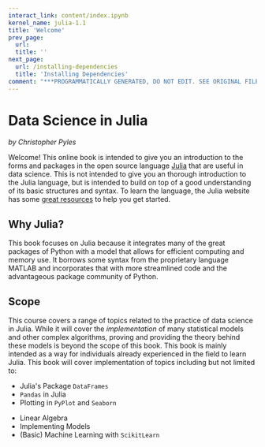 ```yaml
---
interact_link: content/index.ipynb
kernel_name: julia-1.1
title: 'Welcome'
prev_page:
  url: 
  title: ''
next_page:
  url: /installing-dependencies
  title: 'Installing Dependencies'
comment: "***PROGRAMMATICALLY GENERATED, DO NOT EDIT. SEE ORIGINAL FILES IN /content***"
---
```


# Data Science in Julia

_by Christopher Pyles_

Welcome! This online book is intended to give you an introduction to the forms and packages in the open source language [Julia](https://julialang.org) that are useful in data science. This is not intended to give you an thorough introduction to the Julia language, but is intended to build on top of a good understanding of its basic structures and syntax. To learn the language, the Julia website has some [great resources](https://julialang.org/learning/) to help you get started.

## Why Julia?

This book focuses on Julia because it integrates many of the great packages of Python with a model that allows for efficient computing and memory use. It borrows some syntax from the proprietary language MATLAB and incorporates that with more streamlined code and the advantageous package community of Python.

## Scope

This course covers a range of topics related to the practice of data science in Julia. While it will cover the _implementation_ of many statistical models and other complex algorithms, proving and providing the theory behind these models is beyond the scope of this book. This book is mainly intended as a way for individuals already experienced in the field to learn Julia. This book will cover implementation of topics including but not limited to:

* Julia's Package `DataFrames`
* `Pandas` in Julia
* Plotting in `PyPlot` and `Seaborn`
<!-- * Symbolic Algebra in `SymPy` -->
* Linear Algebra
* Implementing Models
* (Basic) Machine Learning with `ScikitLearn`
